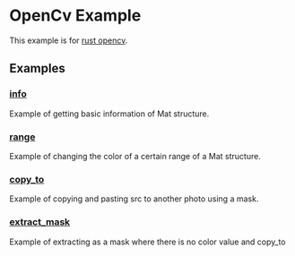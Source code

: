 # OpenCv Example

This example is for [rust opencv](https://github.com/twistedfall/opencv-rust).

## Examples

### [info](https://github.com/ski0090/opencv_examples/blob/main/src/info.rs)

Example of getting basic information of Mat structure.

### [range](https://github.com/ski0090/opencv_examples/blob/main/src/range.rs)

Example of changing the color of a certain range of a Mat structure.

### [copy_to](https://github.com/ski0090/opencv_examples/blob/main/src/copy_to.rs)

Example of copying and pasting src to another photo using a mask.

### [extract_mask](https://github.com/ski0090/opencv_examples/blob/main/src/extract_mask.rs)

Example of extracting as a mask where there is no color value and copy_to
